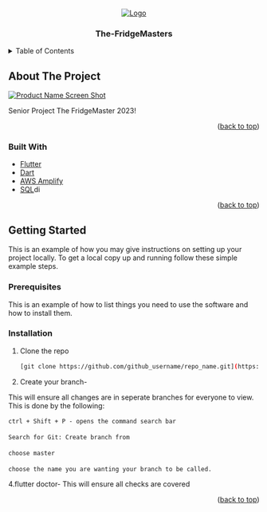<div id="top"></div>
<!--
*** Thanks for checking out the Best-README-Template. If you have a suggestion
*** that would make this better, please fork the repo and create a pull request
*** or simply open an issue with the tag "enhancement".
*** Don't forget to give the project a star!
*** Thanks again! Now go create something AMAZING! :D
-->



<!-- PROJECT SHIELDS -->
<!--
*** I'm using markdown "reference style" links for readability.
*** Reference links are enclosed in brackets [ ] instead of parentheses ( ).
*** See the bottom of this document for the declaration of the reference variables
*** for contributors-url, forks-url, etc. This is an optional, concise syntax you may use.
*** https://www.markdownguide.org/basic-syntax/#reference-style-links
-->


<!-- PROJECT LOGO -->
<br />
<div align="center">
  <a href="https://github.com/github_username/repo_name">
    <img src="https://images.cooltext.com/5673070.png" alt="Logo" width="80" height="80">
  </a>
</div>


<h3 align="center">The-FridgeMasters</h3>

<!-- TABLE OF CONTENTS -->
<details>
  <summary>Table of Contents</summary>
  <ol>
    <li>
      <a href="#about-the-project">About The Project</a>
      <ul>
        <li><a href="#built-with">Built With</a></li>
      </ul>
    </li>
    <li>
      <a href="#getting-started">Getting Started</a>
      <ul>
        <li><a href="#prerequisites">Prerequisites</a></li>
        <li><a href="#installation">Installation</a></li>
      </ul>
    </li>
    <li><a href="#usage">Usage</a></li>
    <li><a href="#roadmap">Roadmap</a></li>
    <li><a href="#contributing">Contributing</a></li>
    <li><a href="#license">License</a></li>
    <li><a href="#contact">Contact</a></li>
    <li><a href="#acknowledgments">Acknowledgments</a></li>
  </ol>
</details>



<!-- ABOUT THE PROJECT -->
## About The Project

[![Product Name Screen Shot][product-screenshot]](https://images.cooltext.com/5673070.png)

<!-- Define the actual URL of the screenshot at the bottom or anywhere in the document -->
[product-screenshot]: https://images.cooltext.com/5673070.png


Senior Project The FridgeMaster 2023!

<p align="right">(<a href="#top">back to top</a>)</p>



### Built With

* [Flutter](https://flutter.dev/)
* [Dart](https://dart.dev/)
* [AWS Amplify​]()
* [SQL]()di

<p align="right">(<a href="#top">back to top</a>)</p>



<!-- GETTING STARTED -->
## Getting Started

This is an example of how you may give instructions on setting up your project locally.
To get a local copy up and running follow these simple example steps.

### Prerequisites

This is an example of how to list things you need to use the software and how to install them.


### Installation

1. Clone the repo
   ```sh
   [git clone https://github.com/github_username/repo_name.git](https://github.com/Logan-Staley/The-FridgeMasters)]
   ```
2. Create your branch-

  This will ensure all changes are in seperate branches for everyone to view.
  This is done by the following: 

    ctrl + Shift + P - opens the command search bar

    Search for Git: Create branch from

    choose master

    choose the name you are wanting your branch to be called.
4.flutter doctor-
  This will ensure all checks are covered
<p align="right">(<a href="#top">back to top</a>)</p>


[license-url]: https://github.com/github_username/repo_name/blob/master/LICENSE.txt
[linkedin-shield]: https://img.shields.io/badge/-LinkedIn-black.svg?style=for-the-badge&logo=linkedin&colorB=555
[linkedin-url]: https://linkedin.com/in/linkedin_username
[product-screenshot]: images/screenshot.png
